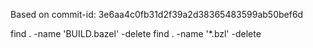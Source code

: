 Based on commit-id: 3e6aa4c0fb31d2f39a2d38365483599ab50bef6d

find . -name 'BUILD.bazel' -delete
find . -name '*.bzl' -delete